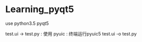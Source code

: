 # Learning_pyqt5
use python3.5
pyqt5

test.ui -> test.py :
使用 pyuic :  终端运行pyuic5 test.ui -o test.py
